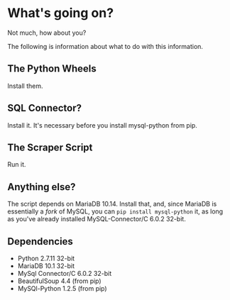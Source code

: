 What's going on?
================
Not much, how about you?


The following is information about what to do with this information.

## The Python Wheels
Install them.

## SQL Connector?
Install it. It's necessary before you install mysql-python from pip.

## The Scraper Script
Run it.

## Anything else?
The script depends on MariaDB 10.14. Install that, and, since MariaDB is essentially a *fork* of MySQL, you can 
`pip install mysql-python` it, as long as you've already installed MySQL-Connector/C 6.0.2 32-bit.

## Dependencies

- Python             2.7.11  32-bit
- MariaDB            10.1    32-bit
- MySql Connector/C  6.0.2   32-bit
- BeautifulSoup      4.4     (from pip)
- MySQl-Python       1.2.5   (from pip)
